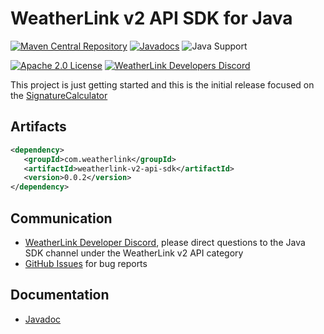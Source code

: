 # WeatherLink v2 API SDK for Java

[![Maven Central Repository](https://img.shields.io/maven-central/v/com.weatherlink/weatherlink-v2-api-sdk?color=blue&label=maven%20central&style=flat-square)](https://mvnrepository.com/artifact/com.weatherlink/weatherlink-v2-api-sdk)
[![Javadocs](https://www.javadoc.io/badge/com.weatherlink/weatherlink-v2-api-sdk.svg?color=blue&style=flat-square)](https://www.javadoc.io/doc/com.weatherlink/weatherlink-v2-api-sdk)
![Java Support](https://img.shields.io/badge/java-8%2B-blue?color=blue&style=flat-square)

[![Apache 2.0 License](https://img.shields.io/github/license/weatherlink/weatherlink-v2-api-sdk-java?color=blue&style=flat-square)](https://tldrlegal.com/license/apache-license-2.0-(apache-2.0))
[![WeatherLink Developers Discord](https://img.shields.io/discord/882722161641554021?color=blue&label=chat&style=flat-square)](https://weatherlink.github.io/discord)

This project is just getting started and this is the initial release focused on the [SignatureCalculator](https://github.com/weatherlink/weatherlink-v2-api-sdk-java/blob/main/src/main/java/com/weatherlink/api/v2/signature/SignatureCalculator.java)

## Artifacts

```xml
<dependency>
   <groupId>com.weatherlink</groupId>
   <artifactId>weatherlink-v2-api-sdk</artifactId>
   <version>0.0.2</version>
</dependency>
```

## Communication

* [WeatherLink Developer Discord](https://weatherlink.github.io/discord), please direct questions to the Java SDK channel under the WeatherLink v2 API category
* [GitHub Issues](https://github.com/weatherlink/weatherlink-v2-api-sdk-java/issues) for bug reports

## Documentation

* [Javadoc](https://www.javadoc.io/doc/com.weatherlink/weatherlink-v2-api-sdk)
